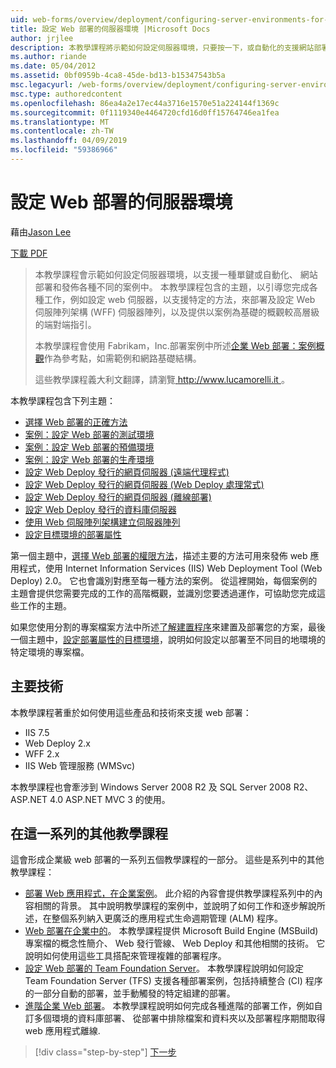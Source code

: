 ```yaml
---
uid: web-forms/overview/deployment/configuring-server-environments-for-web-deployment/configuring-server-environments-for-web-deployment
title: 設定 Web 部署的伺服器環境 |Microsoft Docs
author: jrjlee
description: 本教學課程將示範如何設定伺服器環境，只要按一下，或自動化的支援網站部署，各種不同的畫面中的發行...
ms.author: riande
ms.date: 05/04/2012
ms.assetid: 0bf0959b-4ca8-45de-bd13-b15347543b5a
msc.legacyurl: /web-forms/overview/deployment/configuring-server-environments-for-web-deployment/configuring-server-environments-for-web-deployment
msc.type: authoredcontent
ms.openlocfilehash: 86ea4a2e17ec44a3716e1570e51a224144f1369c
ms.sourcegitcommit: 0f1119340e4464720cfd16d0ff15764746ea1fea
ms.translationtype: MT
ms.contentlocale: zh-TW
ms.lasthandoff: 04/09/2019
ms.locfileid: "59386966"
---
```

# <a name="configuring-server-environments-for-web-deployment"></a>設定 Web 部署的伺服器環境

藉由[Jason Lee](https://github.com/jrjlee)

[下載 PDF](https://msdnshared.blob.core.windows.net/media/MSDNBlogsFS/prod.evol.blogs.msdn.com/CommunityServer.Blogs.Components.WeblogFiles/00/00/00/63/56/8130.DeployingWebAppsInEnterpriseScenarios.pdf)

> 本教學課程會示範如何設定伺服器環境，以支援一種單鍵或自動化、 網站部署和發佈各種不同的案例中。 本教學課程包含的主題，以引導您完成各種工作，例如設定 web 伺服器，以支援特定的方法，來部署及設定 Web 伺服陣列架構 (WFF) 伺服器陣列，以及提供以案例為基礎的概觀較高層級的端對端指引。
> 
> 本教學課程會使用 Fabrikam，Inc.部署案例中所述[企業 Web 部署：案例概觀](../deploying-web-applications-in-enterprise-scenarios/enterprise-web-deployment-scenario-overview.md)作為參考點，如需範例和網路基礎結構。
> 
> 這些教學課程義大利文翻譯，請瀏覽[ http://www.lucamorelli.it ](http://www.lucamorelli.it)。


本教學課程包含下列主題：

- [選擇 Web 部署的正確方法](choosing-the-right-approach-to-web-deployment.md)
- [案例：設定 Web 部署的測試環境](scenario-configuring-a-test-environment-for-web-deployment.md)
- [案例：設定 Web 部署的預備環境](scenario-configuring-a-staging-environment-for-web-deployment.md)
- [案例：設定 Web 部署的生產環境](scenario-configuring-a-production-environment-for-web-deployment.md)
- [設定 Web Deploy 發行的網頁伺服器 (遠端代理程式)](configuring-a-web-server-for-web-deploy-publishing-remote-agent.md)
- [設定 Web Deploy 發行的網頁伺服器 (Web Deploy 處理常式)](configuring-a-web-server-for-web-deploy-publishing-web-deploy-handler.md)
- [設定 Web Deploy 發行的網頁伺服器 (離線部署)](configuring-a-web-server-for-web-deploy-publishing-offline-deployment.md)
- [設定 Web Deploy 發行的資料庫伺服器](configuring-a-database-server-for-web-deploy-publishing.md)
- [使用 Web 伺服陣列架構建立伺服器陣列](creating-a-server-farm-with-the-web-farm-framework.md)
- [設定目標環境的部署屬性](configuring-deployment-properties-for-a-target-environment.md)

第一個主題中，[選擇 Web 部署的權限方法](choosing-the-right-approach-to-web-deployment.md)，描述主要的方法可用來發佈 web 應用程式，使用 Internet Information Services (IIS) Web Deployment Tool (Web Deploy) 2.0。 它也會識別對應至每一種方法的案例。 從這裡開始，每個案例的主題會提供您需要完成的工作的高階概觀，並識別您要透過運作，可協助您完成這些工作的主題。

如果您使用分割的專案檔案方法中所述[了解建置程序](../web-deployment-in-the-enterprise/understanding-the-build-process.md)來建置及部署您的方案，最後一個主題中，[設定部署屬性的目標環境](configuring-deployment-properties-for-a-target-environment.md)，說明如何設定以部署至不同目的地環境的特定環境的專案檔。

## <a name="key-technologies"></a>主要技術

本教學課程著重於如何使用這些產品和技術來支援 web 部署：

- IIS 7.5
- Web Deploy 2.x
- WFF 2.x
- IIS Web 管理服務 (WMSvc)

本教學課程也會牽涉到 Windows Server 2008 R2 及 SQL Server 2008 R2、 ASP.NET 4.0 ASP.NET MVC 3 的使用。

## <a name="other-tutorials-in-this-series"></a>在這一系列的其他教學課程

這會形成企業級 web 部署的一系列五個教學課程的一部分。 這些是系列中的其他教學課程：

- [部署 Web 應用程式，在企業案例](../deploying-web-applications-in-enterprise-scenarios/deploying-web-applications-in-enterprise-scenarios.md)。 此介紹的內容會提供教學課程系列中的內容相關的背景。 其中說明教學課程的案例中，並說明了如何工作和逐步解說所述，在整個系列納入更廣泛的應用程式生命週期管理 (ALM) 程序。
- [Web 部署在企業中的](../web-deployment-in-the-enterprise/web-deployment-in-the-enterprise.md)。 本教學課程提供 Microsoft Build Engine (MSBuild) 專案檔的概念性簡介、 Web 發行管線、 Web Deploy 和其他相關的技術。 它說明如何使用這些工具搭配來管理複雜的部署程序。
- [設定 Web 部署的 Team Foundation Server](../configuring-team-foundation-server-for-web-deployment/configuring-team-foundation-server-for-web-deployment.md)。 本教學課程說明如何設定 Team Foundation Server (TFS) 支援各種部署案例，包括持續整合 (CI) 程序的一部分自動的部署，並手動觸發的特定組建的部署。
- [進階企業 Web 部署](../advanced-enterprise-web-deployment/advanced-enterprise-web-deployment.md)。 本教學課程說明如何完成各種進階的部署工作，例如自訂多個環境的資料庫部署、 從部署中排除檔案和資料夾以及部署程序期間取得 web 應用程式離線.

> [!div class="step-by-step"]
> [下一步](choosing-the-right-approach-to-web-deployment.md)
